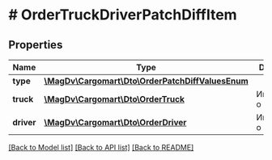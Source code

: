 # # OrderTruckDriverPatchDiffItem

## Properties

Name | Type | Description | Notes
------------ | ------------- | ------------- | -------------
**type** | [**\MagDv\Cargomart\Dto\OrderPatchDiffValuesEnum**](OrderPatchDiffValuesEnum.md) |  | [optional]
**truck** | [**\MagDv\Cargomart\Dto\OrderTruck**](.md) | Информация о ТС | [optional]
**driver** | [**\MagDv\Cargomart\Dto\OrderDriver**](.md) | Информация о водителе | [optional]

[[Back to Model list]](../../README.md#models) [[Back to API list]](../../README.md#endpoints) [[Back to README]](../../README.md)
